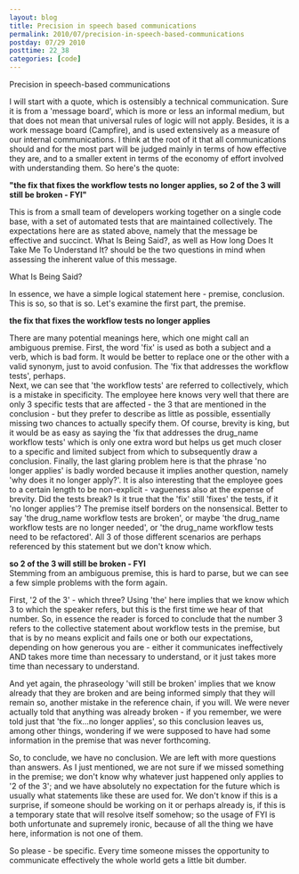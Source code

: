 ```yaml
---
layout: blog
title: Precision in speech based communications
permalink: 2010/07/precision-in-speech-based-communications
postday: 07/29 2010
posttime: 22_38
categories: [code]
---
```


<p>Precision in speech-based communications</p>
<p>I will start with a quote, which is ostensibly a technical communication. Sure it is from a &#039;message board&#039;, which is more or less an informal medium, but that does not mean that universal rules of logic will not apply. Besides, it is a work message board (Campfire), and is used extensively as a measure of our internal communications. I think at the root of it that all communications should and for the most part will be judged mainly in terms of how effective they are, and to a smaller extent in terms of the economy of effort involved with understanding them. So here&#039;s the quote:</p>
<p><b>"the fix that fixes the workflow tests no longer applies, so 2 of the 3 will still be broken - FYI"</b></p>
<p>This is from a small team of developers working together on a single code base, with a set of automated tests that are maintained collectively. The expectations here are as stated above, namely that the message be effective and succinct. What Is Being Said?, as well as How long Does It Take Me To Understand It? should be the two questions in mind when assessing the inherent value of this message.</p>
<p>What Is Being Said?</p>
<p>In essence, we have a simple logical statement here - premise, conclusion. This is so, so that is so. Let&#039;s examine the first part, the premise.</p>
<p><b>the fix that fixes the workflow tests no longer applies</b></p>
<p>There are many potential meanings here, which one might call an ambiguous premise. First, the word &#039;fix&#039; is used as both a subject and a verb, which is bad form. It would be better to replace one or the other with a valid synonym, just to avoid confusion. The &#039;fix that addresses the workflow tests&#039;, perhaps.<br />
Next, we can see that &#039;the workflow tests&#039; are referred to collectively, which is a mistake in specificity. The employee here knows very well that there are only 3 specific tests that are affected - the 3 that are mentioned in the conclusion - but they prefer to describe as little as possible, essentially missing two chances to actually specify them. Of course, brevity is king, but it would be as easy as saying the &#039;fix that addresses the drug_name workflow tests&#039; which is only one extra word but helps us get much closer to a specific and limited subject from which to subsequently draw a conclusion. Finally, the last glaring problem here is that the phrase &#039;no longer applies&#039; is badly worded because it implies another question, namely &#039;why does it no longer apply?&#039;. It is also interesting that the employee goes to a certain length to be non-explicit - vagueness also at the expense of brevity. Did the tests break? Is it true that the &#039;fix&#039; still &#039;fixes&#039; the tests, if it &#039;no longer applies&#039;? The premise itself borders on the nonsensical. Better to say &#039;the drug_name workflow tests are broken&#039;, or maybe &#039;the drug_name workflow tests are no longer needed&#039;, or &#039;the drug_name workflow tests need to be refactored&#039;. All 3 of those different scenarios are perhaps referenced by this statement but we don&#039;t know which.</p>
<p><b>so 2 of the 3 will still be broken - FYI</b><br />
Stemming from an ambiguous premise, this is hard to parse, but we can see a few simple problems with the form again.</p>
<p>First, &#039;2 of the 3&#039; - which three? Using &#039;the&#039; here implies that we know which 3 to which the speaker refers, but this is the first time we hear of that number. So, in essence the reader is forced to conclude that the number 3 refers to the collective statement about workflow tests in the premise, but that is by no means explicit and fails one or both our expectations, depending on how generous you are - either it communicates ineffectively AND takes more time than necessary to understand, or it just takes more time than necessary to understand.</p>
<p>And yet again, the phraseology &#039;will still be broken&#039; implies that we know already that they are broken and are being informed simply that they will remain so, another mistake in the reference chain, if you will. We were never actually told that anything was already broken - if you remember, we were told just that &#039;the fix...no longer applies&#039;, so this conclusion leaves us, among other things, wondering if we were supposed to have had some information in the premise that was never forthcoming.</p>
<p>So, to conclude, we have no conclusion. We are left with more questions than answers. As I just mentioned, we are not sure if we missed something in the premise; we don&#039;t know why whatever just happened only applies to &#039;2 of the 3&#039;; and we have absolutely no expectation for the future which is usually what statements like these are used for. We don&#039;t know if this is a surprise, if someone should be working on it or perhaps already is, if this is a temporary state that will resolve itself somehow; so the usage of FYI is both unfortunate and supremely ironic, because of all the thing we have here, information is not one of them.</p>
<p>So please - be specific. Every time someone misses the opportunity to communicate effectively the whole world gets a little bit dumber.</p>
